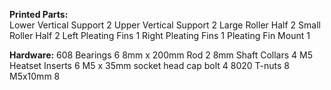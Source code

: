 **Printed Parts:**	
Lower Vertical Support	2
Upper Vertical Support	2
Large Roller Half	2
Small Roller Half	2
Left Pleating Fins	1
Right Pleating Fins	1
Pleating Fin Mount	1
	
**Hardware:**
608 Bearings	6
8mm x 200mm Rod 	2
8mm Shaft Collars	4
M5 Heatset Inserts	6
M5 x 35mm socket head cap bolt	4
8020 T-nuts	8
M5x10mm	8
